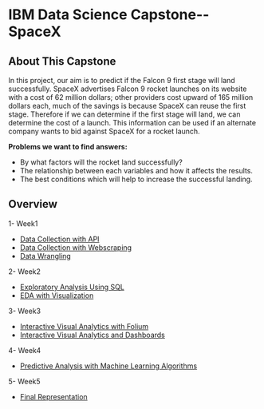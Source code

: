 # IBM Data Science Capstone--SpaceX

## About This Capstone
In this project, our aim is to predict if the Falcon 9 first stage will land successfully. SpaceX advertises Falcon 9 rocket launches on its website with a cost of 62 million dollars; other providers cost upward of 165 million dollars each, much of the savings is because SpaceX can reuse the first stage. Therefore if we can determine if the first stage will land, we can determine the cost of a launch. This information can be used if an alternate company wants to bid against SpaceX for a rocket launch. 

**Problems we want to find answers:**
- By what factors will the rocket land successfully?
- The relationship between each variables and how it affects the results.
- The best conditions which will help to increase the successful landing. 

## Overview
1- Week1
  * [Data Collection with API](https://github.com/dilanclk/IBM-Data-Science-Capstone--SpaceX/blob/main/Data%20Collection%20with%20API.ipynb)
  * [Data Collection with Webscraping](https://github.com/dilanclk/IBM-Data-Science-Capstone--SpaceX/blob/main/Data%20Collection%20with%20Webscraping.ipynb)
  * [Data Wrangling](https://github.com/dilanclk/IBM-Data-Science-Capstone--SpaceX/blob/main/Data%20Wrangling%20-EDA.ipynb)

2- Week2
  * [Exploratory Analysis Using SQL](https://github.com/dilanclk/IBM-Data-Science-Capstone--SpaceX/blob/main/Exploratory%20Analysis%20Using%20SQL.ipynb)
  * [EDA with Visualization](https://github.com/dilanclk/IBM-Data-Science-Capstone--SpaceX/blob/main/EDA%20with%20Visualization.ipynb)
  
3- Week3
  * [Interactive Visual Analytics with Folium](https://github.com/dilanclk/IBM-Data-Science-Capstone--SpaceX/blob/main/Interactive%20Visual%20Analytics%20with%20Folium.ipynb)
  * [Interactive Visual Analytics and Dashboards](https://github.com/dilanclk/IBM-Data-Science-Capstone--SpaceX/blob/main/spacex_dash_app.py)
 
4- Week4
  * [Predictive Analysis with Machine Learning Algorithms](https://github.com/dilanclk/IBM-Data-Science-Capstone--SpaceX/blob/main/SpaceX_Machine%20Learning%20Prediction.ipynb)

5- Week5
  * [Final Representation](https://github.com/dilanclk/IBM-Data-Science-Capstone--SpaceX/tree/main/Final%20Presentation)


